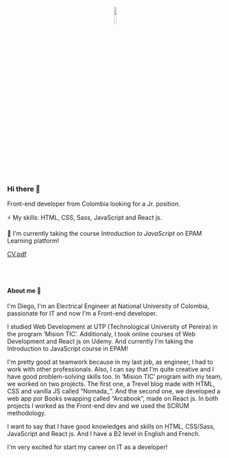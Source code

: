 <div align="center">
<img src="https://i.giphy.com/media/f6hnhHkks8bk4jwjh3/giphy.webp" align="center" style="width: 10%" />
</div>  

### Hi there 👋

Front-end developer from Colombia looking for a Jr. position.

⚡ My skills: HTML, CSS, Sass, JavaScript and React js.

🌱 I'm currently taking the course _Introduction to JavaScript_ on EPAM Learning platform!

[CV.pdf](https://drive.google.com/drive/folders/13aIY4GQLcwjeAvWOI3n-exwJ6NoSDTcY?usp=share_link)

<br/>
<br/>

#### About me 🧑
I'm Diego, I'm an Electrical Engineer at National University of Colombia, passionate for IT and now I'm a Front-end developer.

I studied Web Development at UTP (Technological University of Pereira) in the program ‘Mision TIC’. Additionaly, I took online courses of Web Development and React js on Udemy. And currently I'm taking the Introduction to JavaScript course in EPAM!

I'm pretty good at teamwork because in my last job, as engineer, I had to work with other professionals. Also, I can say that I'm quite creative and I have good problem-solving skills too. In ‘Mision TIC’ program with my team, we worked on two projects. The first one, a Trevel blog made with HTML, CSS and vanilla JS called “Nomada_”. And the second one, we developed a web app por Books swapping called “Arcabook”, made on React js. In both projects I worked as the Front-end dev and we used the SCRUM methodology.

I want to say that I have good knowledges and skills on HTML, CSS/Sass, JavaScript and React js. And I have a B2 level in English and French.

I'm very excited for start my career on IT as a developer!


<!--
**daramosn/daramosn** is a ✨ _special_ ✨ repository because its `README.md` (this file) appears on your GitHub profile.

Here are some ideas to get you started:

- 🔭 I’m currently working on ...
- 🌱 I’m currently learning ...
- 👯 I’m looking to collaborate on ...
- 🤔 I’m looking for help with ...
- 💬 Ask me about ...
- 📫 How to reach me: ...
- 😄 Pronouns: ...
- ⚡ Fun fact: ...
-->
